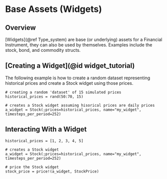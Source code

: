 # Base Assets (Widgets)

## Overview 
[Widgets](@ref Type_system) are base (or underlying) assets for a Financial Instrument, they can also be used by themselves. Examples include the stock, bond, and commodity structs. 

## [Creating a Widget](@id widget_tutorial)
The following example is how to create a random dataset representing historical prices and create a Stock widget using those prices. 
``` 
# creating a random 'dataset' of 15 simulated prices
historical_prices = rand(50:70, 15)

# creates a Stock widget assuming hisorical prices are daily prices
a_widget = Stock(;prices=historical_prices, name="my_widget", timesteps_per_period=252)
```

## Interacting With a Widget
```
historical_prices = [1, 2, 3, 4, 5]

# creates a Stock widget
a_widget = Stock(;prices=historical_prices, name="my_widget", timesteps_per_period=252)

# price the Stock widget
stock_price = price!(a_widget, StockPrice)
```
